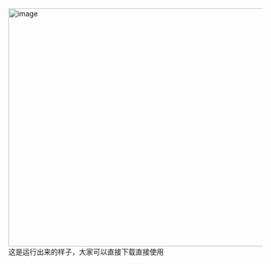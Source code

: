 <img width="659" height="472" alt="image" src="https://github.com/user-attachments/assets/cb67b7d4-6fdd-4569-a383-c94cc1ad5dc0" />
这是运行出来的样子，大家可以直接下载直接使用
